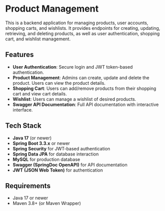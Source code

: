 # Product Management

This is a backend application for managing products, user accounts, shopping carts, and wishlists. It provides endpoints for creating, updating, retrieving, and deleting products, as well as user authentication, shopping cart, and wishlist management.

## Features

- **User Authentication**: Secure login and JWT token-based authentication.
- **Product Management**: Admins can create, update and delete the product. Users can view the product details.
- **Shopping Cart**: Users can add/remove products from their shopping cart and view cart details.
- **Wishlist**: Users can manage a wishlist of desired products.
- **Swagger API Documentation**: Full API documentation with interactive interface.

## Tech Stack

- **Java 17** (or newer)
- **Spring Boot 3.3.x** or newer
- **Spring Security** for JWT-based authentication
- **Spring Data JPA** for database interaction
- **MySQL** for production database
- **Swagger (SpringDoc OpenAPI)** for API documentation
- **JWT (JSON Web Token)** for authentication

## Requirements

- Java 17 or newer
- Maven 3.8+ (or Maven Wrapper)

